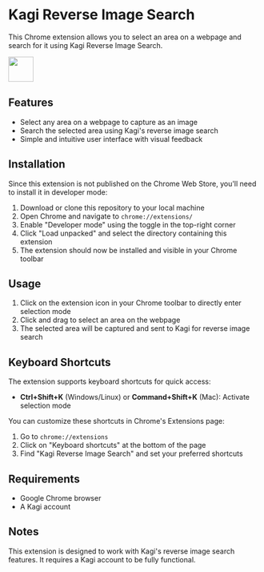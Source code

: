 # Kagi Reverse Image Search

This Chrome extension allows you to select an area on a webpage and search for it using Kagi Reverse Image Search.

<a href=https://youtu.be/5lFQnl0vSeM target=_blank>
<img src=https://kagi.com/proxy/favicons?c=lQ30-cxV_E2Vdyqb6hrbuYgId7qu7hecjO7o1T7aqQDvUBfkmA14C3uQnHnus3Kb_TjuOIefAhejouJySifa5DYw7i2Sl05dxCViwLiSFns%3D width=50px/>
</a>

## Features

- Select any area on a webpage to capture as an image
- Search the selected area using Kagi's reverse image search
- Simple and intuitive user interface with visual feedback

## Installation

Since this extension is not published on the Chrome Web Store, you'll need to install it in developer mode:

1. Download or clone this repository to your local machine
2. Open Chrome and navigate to `chrome://extensions/`
3. Enable "Developer mode" using the toggle in the top-right corner
4. Click "Load unpacked" and select the directory containing this extension
5. The extension should now be installed and visible in your Chrome toolbar

## Usage

1. Click on the extension icon in your Chrome toolbar to directly enter selection mode
2. Click and drag to select an area on the webpage
3. The selected area will be captured and sent to Kagi for reverse image search

## Keyboard Shortcuts

The extension supports keyboard shortcuts for quick access:

- **Ctrl+Shift+K** (Windows/Linux) or **Command+Shift+K** (Mac): Activate selection mode

You can customize these shortcuts in Chrome's Extensions page:
1. Go to `chrome://extensions`
2. Click on "Keyboard shortcuts" at the bottom of the page
3. Find "Kagi Reverse Image Search" and set your preferred shortcuts

## Requirements

- Google Chrome browser
- A Kagi account

## Notes

This extension is designed to work with Kagi's reverse image search features. It requires a Kagi account to be fully functional.

